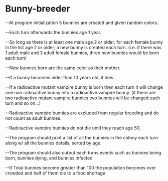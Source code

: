 # Bunny-breeder

--At program initialization 5 bunnies are created and given random colors.

--Each turn afterwards the bunnies age 1 year.

--So long as there is at least one male age 2 or older, for each female bunny in the list age 2 or older;
  a new bunny is created each turn. (i.e. if there was 1 adult male and 3 adult female bunnies, three new bunnies would be born each turn)

--New bunnies born are the same color as their mother.

--If a bunny becomes older than 10 years old, it dies.

--If a radioactive mutant vampire bunny is born then each turn it will change one non radioactive bunny into a radioactive vampire bunny.
  (if there are two radioactive mutant vampire bunnies two bunnies will be changed each turn and so on...)

--Radioactive vampire bunnies are excluded from regular breeding and do not count as adult bunnies.

--Radioactive vampire bunnies do not die until they reach age 50.

--The program should print a list of all the bunnies in the colony each turn along w/ all the bunnies details, sorted by age.

--The program should also output each turns events such as bunnies being born, bunnies dying, and bunnies infected

--If Total bunnies become greater than 100 the population becomes over crowded and half of them die to a food shortage

